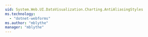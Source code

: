 ```yaml
---
uid: System.Web.UI.DataVisualization.Charting.AntiAliasingStyles
ms.technology: 
  - "dotnet-webforms"
ms.author: "mblythe"
manager: "mblythe"
---
```

